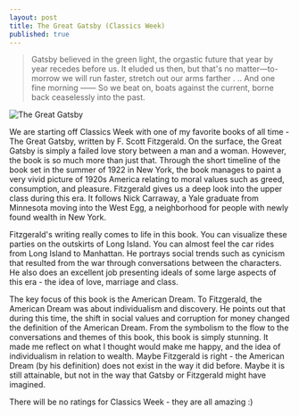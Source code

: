 ```yaml
---
layout: post
title: The Great Gatsby (Classics Week)
published: true
---
```

> Gatsby believed in the green light, the orgastic future that year by year recedes before us. It eluded us then, but that's no matter—to-morrow we will run faster, stretch out our arms farther . .. And one fine morning —— So we beat on, boats against the current, borne back ceaselessly into the past.

![The Great Gatsby](https://images.thestar.com/content/dam/thestar/entertainment/movies/2013/05/09/the_great_gatsby_the_movie_boosts_sales_of_the_great_gatsby_the_book/the_great_gatsby.jpg)

We are starting off Classics Week with one of my favorite books of all time - The Great Gatsby, written by F. Scott Fitzgerald. On the surface, the Great Gatsby is simply a failed love story between a man and a woman. However, the book is so much more than just that. Through the short timeline of the book set in the summer of 1922 in New York, the book manages to paint a very vivid picture of 1920s America relating to moral values such as greed, consumption, and pleasure. Fitzgerald gives us a deep look into the upper class during this era. It follows Nick Carraway, a Yale graduate from Minnesota moving into the West Egg, a neighborhood for people with newly found wealth in New York.

Fitzgerald's writing really comes to life in this book. You can visualize these parties on the outskirts of Long Island. You can almost feel the car rides from Long Island to Manhattan. He portrays social trends such as cynicism that resulted from the war through conversations between the characters. He also does an excellent job presenting ideals of some large aspects of this era - the idea of love, marriage and class.

The key focus of this book is the American Dream. To Fitzgerald, the American Dream was about individualism and discovery. He points out that during this time, the shift in social values and corruption for money changed the definition of the American Dream. From the symbolism to the flow to the conversations and themes of this book, this book is simply stunning. It made me reflect on what I thought would make me happy, and the idea of individualism in relation to wealth. Maybe Fitzgerald is right - the American Dream (by his definition) does not exist in the way it did before. Maybe it is still attainable, but not in the way that Gatsby or Fitzgerald might have imagined.

There will be no ratings for Classics Week - they are all amazing :)
